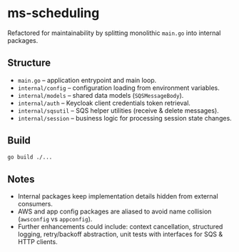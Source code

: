# ms-scheduling

Refactored for maintainability by splitting monolithic `main.go` into internal packages.

## Structure

- `main.go` – application entrypoint and main loop.
- `internal/config` – configuration loading from environment variables.
- `internal/models` – shared data models (`SQSMessageBody`).
- `internal/auth` – Keycloak client credentials token retrieval.
- `internal/sqsutil` – SQS helper utilities (receive & delete messages).
- `internal/session` – business logic for processing session state changes.

## Build

```bash
go build ./...
```

## Notes
- Internal packages keep implementation details hidden from external consumers.
- AWS and app config packages are aliased to avoid name collision (`awsconfig` vs `appconfig`).
- Further enhancements could include: context cancellation, structured logging, retry/backoff abstraction, unit tests with interfaces for SQS & HTTP clients.
